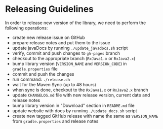 Releasing Guidelines
====================

In order to release new version of the library, we need to perform the following operations:
- create new release issue on GitHub
- prepare release notes and put them to the issue
- update javaDocs by running `./update_javadocs.sh` script
- verify, commit and push changes to `gh-pages` branch
- checkout to the appropriate branch (`RxJava1.x` or `RxJava2.x`)
- bump library version (`VERSION_NAME` and `VERSION_CODE`) in `gradle.properties` file
- commit and push the changes
- run command: `./release.sh`
- wait for the Maven Sync (up to 48 hours)
- when sync is done, checkout to the `RxJava1.x` or `RxJava2.x` branch
- update `CHANGELOG.md` file with new release version, current date and release notes
- bump library version in "Download" section in `README.md` file
- update website with docs by running `./update_docs.sh` script
- create new tagged GitHub release with name the same as `VERSION_NAME` from `gradle.properties` and release notes
